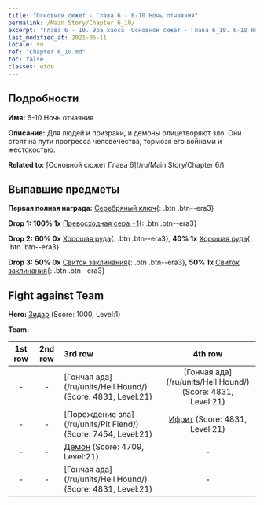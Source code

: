 ```yaml
---
title: "Основной сюжет - Глава 6 - 6-10 Ночь отчаяния"
permalink: /Main Story/Chapter 6_10/
excerpt: "Глава 6 - 10. Эра хаоса  Основной сюжет - Глава 6_10. 6-10 Ночь отчаяния"
last_modified_at: 2021-05-11
locale: ru
ref: "Chapter 6_10.md"
toc: false
classes: wide
---
```


## Подробности

 **Имя:** 6-10 Ночь отчаяния

 **Описание:** Для людей и призраки, и демоны олицетворяют зло. Они стоят на пути прогресса человечества, тормозя его войнами и жестокостью.

 **Related to:** [Основной сюжет Глава 6](/ru/Main Story/Chapter 6/)

## Выпавшие предметы

 **Первая полная награда:** [Серебряный ключ](/ItemsRU/con_693/){: .btn .btn--era3}

 **Drop 1:** **100% 1x** [Превосходная сера +1](/ItemsRU/mat_22/){: .btn .btn--era3}

 **Drop 2:** **60% 0x** [Хорошая руда](/ItemsRU/mat_12/){: .btn .btn--era3}, **40% 1x** [Хорошая руда](/ItemsRU/mat_12/){: .btn .btn--era3}

 **Drop 3:** **50% 0x** [Свиток заклинания](/ItemsRU/con_694/){: .btn .btn--era3}, **50% 1x** [Свиток заклинания](/ItemsRU/con_694/){: .btn .btn--era3}


## Fight against Team
 **Hero:** [Зидар](/ru/heroes/Zydar/) (Score: 1000, Level:1)

 **Team:**


  | 1st row | 2nd row | 3rd row | 4th row |
  |:----:|:----:|:----|:----:|
  | - | - | [Гончая ада](/ru/units/Hell Hound/) (Score: 4831, Level:21)  | [Гончая ада](/ru/units/Hell Hound/) (Score: 4831, Level:21)  |
  | - | - | [Порождение зла](/ru/units/Pit Fiend/) (Score: 7454, Level:21)  | [Ифрит](/ru/units/Efreeti/) (Score: 4831, Level:21)  |
  | - | - | [Демон](/ru/units/Demon/) (Score: 4709, Level:21)  | - |
  | - | - | [Гончая ада](/ru/units/Hell Hound/) (Score: 4831, Level:21)  | - |


